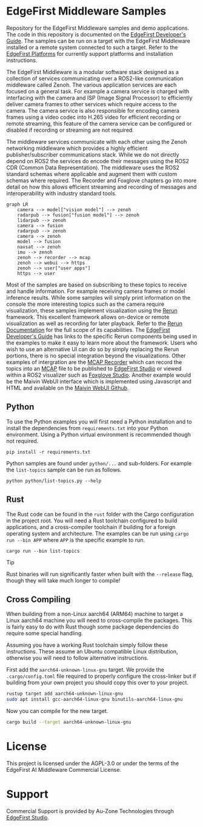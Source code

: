 # EdgeFirst Middleware Samples

Repository for the EdgeFirst Middleware samples and demo applications.  The code in this repository is documented on the [EdgeFirst Developer's Guide](https://doc.edgefirst.ai/develop/perception/dev/).  The samples can be run on a target with the EdgeFirst Middleware installed or a remote system connected to such a target.  Refer to the [EdgeFirst Platforms](https://doc.edgefirst.ai/develop/platforms/) for currently support platforms and installation instructions.

The EdgeFirst Middleware is a modular software stack designed as a collection of services communicating over a ROS2-like communication middleware called Zenoh. The various application services are each focused on a general task. For example a camera service is charged with interfacing with the camera and ISP (Image Signal Processor) to efficiently deliver camera frames to other services which require access to the camera. The camera service is also responsible for encoding camera frames using a video codec into H.265 video for efficient recording or remote streaming, this feature of the camera service can be configured or disabled if recording or streaming are not required.

The middleware services communicate with each other using the Zenoh networking middleware which provides a highly efficient publisher/subscriber communications stack. While we do not directly depend on ROS2 the services do encode their messages using the ROS2 CDR (Common Data Representation). The middleware uses the ROS2 standard schemas where applicable and augment them with custom schemas where required. The Recorder and Foxglove chapters go into more detail on how this allows efficient streaming and recording of messages and interoperability with industry standard tools.

```mermaid
graph LR
    camera --> model["vision model"] --> zenoh    
    radarpub --> fusion["fusion model"] --> zenoh
    lidarpub --> zenoh
    camera --> fusion
    radarpub --> zenoh
    camera --> zenoh    
    model --> fusion
    navsat --> zenoh
    imu --> zenoh
    zenoh --> recorder --> mcap
    zenoh --> webui --> https
    zenoh --> user["user apps"]
    https --> user
```

Most of the samples are based on subscribing to these topics to receive and handle information.  For example receiving camera frames or model inference results.  While some samples will simply print information on the console the more interesting topics such as the camera require visualization, these samples implement visualization using the [Rerun](https://rerun.io) framework.  This excellent framework allows on-device or remote visualization as well as recording for later playback.  Refer to the [Rerun Documentation](https://rerun.io/docs/getting-started/what-is-rerun) for the full scope of its capabilities.  The [EdgeFirst Developer's Guide](https://doc.edgefirst.ai/develop/perception/dev/) has links to the specific Rerun components being used in the examples to make it easy to learn more about the framework.  Users who wish to use an alternative UI can do so by simply replacing the Rerun portions, there is no special integration beyond the visualizations.  Other examples of intergration are the [MCAP Recorder](https://doc.edgefirst.ai/develop/platforms/recording/) which can record the topics into an [MCAP](https://mcap.dev/) file to be published to [EdgeFirst Studio](https://doc.edgefirst.ai/develop/platforms/publishing/) or viewed within a ROS2 visualizer such as [Foxglove Studio](https://doc.edgefirst.ai/develop/platforms/foxglove/).  Another example would be the Maivin WebUI interface which is implemented using Javascript and HTML and available on the [Maivin WebUI Github](https://github.com/MaivinAI/webui).

## Python

To use the Python examples you will first need a Python installation and to install the dependencies from `requirements.txt` into your Python environment.  Using a Python virtual environment is recommended though not required.

```
pip install -r requirements.txt
```

Python samples are found under `python/...` and sub-folders.  For example the `list-topics` sample can be run as follows.

```
python python/list-topics.py --help
```

## Rust

The Rust code can be found in the `rust` folder with the Cargo configuration in the project root.  You will need a Rust toolchain configured to build applications, and a cross-compiler toolchain if building for a foreign operating system and architecture.  The examples can be run using `cargo run --bin APP` where `APP` is the specific example to run.

```
cargo run --bin list-topics
```

> [!TIP]
> Rust binaries will run significantly faster when built with the `--release` flag, though they will take much longer to compile!

## Cross Compiling

When building from a non-Linux aarch64 (ARM64) machine to target a Linux aarch64 machine you will need to cross-compile the packages.  This is fairly easy to do with Rust though some package dependencies do require some special handling.

Assuming you have a working Rust toolchain simply follow these instructions.  These assume an Ubuntu compatible Linux distribution, otherwise you will need to follow alternative instructions.

First add the `aarch64-unknown-linux-gnu` target.  We provide the `.cargo/config.toml` file required to properly configure the cross-linker but if building from your own project you should copy this over to your project.

```bash
rustup target add aarch64-unknown-linux-gnu
sudo apt install gcc-aarch64-linux-gnu binutils-aarch64-linux-gnu
```

Now you can compile for the new target.

```bash
cargo build --target aarch64-unknown-linux-gnu
```

# License

This project is licensed under the AGPL-3.0 or under the terms of the EdgeFirst AI Middleware Commercial License.

# Support

Commercial Support is provided by Au-Zone Technologies through [EdgeFirst Studio](https://edgefirst.ai).

